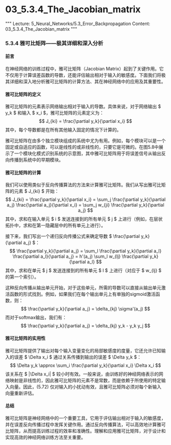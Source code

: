# 03_5.3.4_The_Jacobian_matrix

"""
Lecture: 5_Neural_Networks/5.3_Error_Backpropagation
Content: 03_5.3.4_The_Jacobian_matrix
"""

### 5.3.4 雅可比矩阵——极其详细和深入分析

#### 前言

在神经网络的训练过程中，雅可比矩阵（Jacobian Matrix）起到了关键作用。它不仅用于计算误差函数的导数，还能评估输出相对于输入的敏感度。下面我们将极其详细和深入地分析雅可比矩阵的计算方法、其在神经网络中的应用及其重要性。

#### 雅可比矩阵的定义

雅可比矩阵的元素表示网络输出相对于输入的导数。具体来说，对于网络输出 $ y_k $ 和输入 $ x_i $，雅可比矩阵的元素定义为：
$$ J_{ki} = \frac{\partial y_k}{\partial x_i} $$
其中，每个导数都是在所有其他输入固定的情况下计算的。

雅可比矩阵在由多个独立模块组成的系统中尤为有用。例如，每个模块可以是一个固定或自适应的函数，可以是线性的或非线性的，只要它是可微的。在图5.8中展示了一个模块化模式识别系统的示意图，其中雅可比矩阵用于将误差信号从输出反向传播到系统中的早期模块。

#### 雅可比矩阵的计算

我们可以使用类似于反向传播算法的方法来计算雅可比矩阵。我们从写出雅可比矩阵的元素 $ J_{ki} $ 开始：
$$ J_{ki} = \frac{\partial y_k}{\partial x_i} = \sum_j \frac{\partial y_k}{\partial a_j} \frac{\partial a_j}{\partial x_i} = \sum_j w_{ji} \frac{\partial y_k}{\partial a_j} $$
其中，求和在输入单元 $ i $ 发送连接到的所有单元 $ j $ 上进行（例如，在层状拓扑中，求和在第一隐藏层中的所有单元上进行）。

接下来，我们写出一个递归反向传播公式来确定导数 $ \frac{\partial y_k}{\partial a_j} $：
$$ \frac{\partial y_k}{\partial a_j} = \sum_l \frac{\partial y_k}{\partial a_l} \frac{\partial a_l}{\partial a_j} = h'(a_j) \sum_l w_{lj} \frac{\partial y_k}{\partial a_l} $$
其中，求和在单元 $ j $ 发送连接到的所有单元 $ l $ 上进行（对应于 $ w_{lj} $ 的第一个索引）。

这种反向传播从输出单元开始，对于这些单元，所需的导数可以直接从输出单元激活函数的形式找到。例如，如果我们在每个输出单元上有单独的sigmoid激活函数，则：
$$ \frac{\partial y_k}{\partial a_j} = \delta_{kj} \sigma'(a_j) $$
而对于softmax输出，我们有：
$$ \frac{\partial y_k}{\partial a_j} = \delta_{kj} y_k - y_k y_j $$

#### 雅可比矩阵的实用性

雅可比矩阵提供了输出对每个输入变量变化的局部敏感度的度量，它还允许已知输入的误差 $ \Delta x_i $ 通过关系传播到输出的误差 $ \Delta y_k $：
$$ \Delta y_k \approx \sum_i \frac{\partial y_k}{\partial x_i} \Delta x_i $$
该关系在 $ |\Delta x_i| $ 较小时有效。一般来说，由训练好的神经网络表示的网络映射是非线性的，因此雅可比矩阵的元素不是常数，而是依赖于所使用的特定输入向量。因此，(5.72) 仅对输入的小扰动有效，且雅可比矩阵必须对每个新输入向量重新评估。

#### 总结

雅可比矩阵是神经网络中的一个重要工具，它用于评估输出相对于输入的敏感度，并在误差反向传播过程中发挥关键作用。通过反向传播算法，可以高效地计算雅可比矩阵，从而提高训练过程的效率和准确性。理解和应用雅可比矩阵，对于设计和实现高效的神经网络训练方法至关重要。